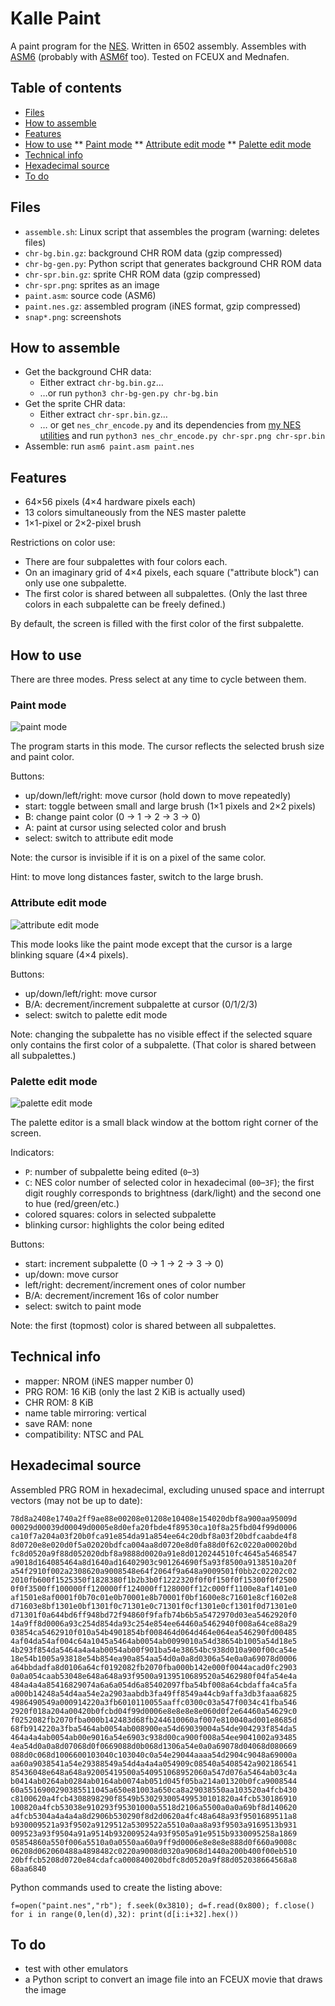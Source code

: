 # Kalle Paint
A paint program for the [NES](https://en.wikipedia.org/wiki/Nintendo_Entertainment_System). Written in 6502 assembly. Assembles with [ASM6](https://github.com/qalle2/asm6/) (probably with [ASM6f](https://github.com/freem/asm6f) too). Tested on FCEUX and Mednafen.

## Table of contents
* [Files](#files)
* [How to assemble](#how-to-assemble)
* [Features](#features)
* [How to use](#how-to-use)
** [Paint mode](#paint-mode)
** [Attribute edit mode](#attribute-edit-mode)
** [Palette edit mode](#palette-edit-mode)
* [Technical info](#technical-info)
* [Hexadecimal source](#hexadecimal-source)
* [To do](#to-do)

## Files
* `assemble.sh`: Linux script that assembles the program (warning: deletes files)
* `chr-bg.bin.gz`: background CHR ROM data (gzip compressed)
* `chr-bg-gen.py`: Python script that generates background CHR ROM data
* `chr-spr.bin.gz`: sprite CHR ROM data (gzip compressed)
* `chr-spr.png`: sprites as an image
* `paint.asm`: source code (ASM6)
* `paint.nes.gz`: assembled program (iNES format, gzip compressed)
* `snap*.png`: screenshots

## How to assemble
* Get the background CHR data:
  * Either extract `chr-bg.bin.gz`&hellip;
  * &hellip;or run `python3 chr-bg-gen.py chr-bg.bin`
* Get the sprite CHR data:
  * Either extract `chr-spr.bin.gz`&hellip;
  * &hellip; or get `nes_chr_encode.py` and its dependencies from [my NES utilities](https://github.com/qalle2/nes-util) and run `python3 nes_chr_encode.py chr-spr.png chr-spr.bin`
* Assemble: run `asm6 paint.asm paint.nes`

## Features
* 64&times;56 pixels (4&times;4 hardware pixels each)
* 13 colors simultaneously from the NES master palette
* 1&times;1-pixel or 2&times;2-pixel brush

Restrictions on color use:
* There are four subpalettes with four colors each.
* On an imaginary grid of 4&times;4 pixels, each square ("attribute block") can only use one subpalette.
* The first color is shared between all subpalettes. (Only the last three colors in each subpalette can be freely defined.)

By default, the screen is filled with the first color of the first subpalette.

## How to use
There are three modes. Press select at any time to cycle between them.

### Paint mode
![paint mode](snap1.png)

The program starts in this mode. The cursor reflects the selected brush size and paint color.

Buttons:
* up/down/left/right: move cursor (hold down to move repeatedly)
* start: toggle between small and large brush (1&times;1 pixels and 2&times;2 pixels)
* B: change paint color (0 &rarr; 1 &rarr; 2 &rarr; 3 &rarr; 0)
* A: paint at cursor using selected color and brush
* select: switch to attribute edit mode

Note: the cursor is invisible if it is on a pixel of the same color.

Hint: to move long distances faster, switch to the large brush.

### Attribute edit mode
![attribute edit mode](snap2.png)

This mode looks like the paint mode except that the cursor is a large blinking square (4&times;4 pixels).

Buttons:
* up/down/left/right: move cursor
* B/A: decrement/increment subpalette at cursor (0/1/2/3)
* select: switch to palette edit mode

Note: changing the subpalette has no visible effect if the selected square only contains the first color of a subpalette. (That color is shared between all subpalettes.)

### Palette edit mode
![palette edit mode](snap3.png)

The palette editor is a small black window at the bottom right corner of the screen.

Indicators:
* `P`: number of subpalette being edited (`0`&ndash;`3`)
* `C`: NES color number of selected color in hexadecimal (`00`&ndash;`3F`); the first digit roughly corresponds to brightness (dark/light) and the second one to hue (red/green/etc.)
* colored squares: colors in selected subpalette
* blinking cursor: highlights the color being edited

Buttons:
* start: increment subpalette (0 &rarr; 1 &rarr; 2 &rarr; 3 &rarr; 0)
* up/down: move cursor
* left/right: decrement/increment ones of color number
* B/A: decrement/increment 16s of color number
* select: switch to paint mode

Note: the first (topmost) color is shared between all subpalettes.

## Technical info
* mapper: NROM (iNES mapper number 0)
* PRG ROM: 16 KiB (only the last 2 KiB is actually used)
* CHR ROM: 8 KiB
* name table mirroring: vertical
* save RAM: none
* compatibility: NTSC and PAL

## Hexadecimal source
Assembled PRG ROM in hexadecimal, excluding unused space and interrupt vectors (may not be up to date):
```
78d8a2408e1740a2ff9ae88e00208e01208e10408e154020dbf8a900aa95009d
00029d00039d00049d0005e8d0efa20fbde4f89530ca10f8a25fbd04f99d0006
ca10f7a204a03f20b0fca91e854da91a854ee64c20dbf8a03f20bdfcaabde4f8
8d0720e8e020d0f5a02020bdfca004aa8d0720e8d0fa88d0f62c0220a00020bd
fc8d0520a9f88d052020dbf8a9888d0020a91e8d0120244510fc4645a5468547
a9018d164085464a8d1640ad16402903c901264690f5a93f8500a9138510a20f
a54f2910f002a2308620a9008548e64f2064f9a648a9009501f0bb2c02202c02
2010fb600f1525350f1828380f1b2b3b0f1222320f0f0f150f0f15300f0f2500
0f0f3500ff100000ff120000ff124000ff128000ff12c000ff1100e8af1401e0
af1501e8af0001f0b70c01e0b70001e8b70001f0bf1600e8c71601e8cf1602e8
d71603e8bf1301e0bf1301f0c71301e0c71301f0cf1301e0cf1301f0d71301e0
d71301f0a644bd6ff948bd72f94860f9fafb74b6b5a5472970d03ea5462920f0
14a9ff8d0006a93c254d854da93c254e854ee64460a5462940f008a64ce88a29
03854ca5462910f010a54b4901854bf008464d064d464e064ea546290fd00485
4af04da54af004c64a1045a5464ab0054ab0099010a54d38654b1005a54d18e5
4b293f854da5464a4a4ab0054ab00f901ba54e38654bc938d010a900f00ca54e
18e54b1005a93818e54b854ea90a854aa54d0a0a8d0306a54e0a0a69078d0006
a64bbdadfa8d0106a64cf0192082fb2070fba000b142e000f0044acad0fc2903
0a0a054caab53048e648a648a93f9500a9139510689520a5462980f04fa54e4a
484a4a4a85416829074a6a6a054d6a85402097fba54bf008a64cbdaffa4ca5fa
a000b14248a54d4aa54e2a2903aabdb3fa49ff8549a44cb9affa3db3faaa6825
4986490549a000914220a3fb6010110055aaffc0300c03a547f0034c41fba546
2920f018a204a00420b0fcbd04f99d0006e8e8e8e8e060d0f2e64460a54629c0
f0252082fb2070fba000b142483d68fb244610060af007e810040ad001e8685d
68fb914220a3fba5464ab0054ab008900ea54d69039004a54de904293f854da5
464a4a4ab0054ab00e9016a54e6903c938d00ca900f008a54ee9041002a93485
4ea54d0a0a8d07068d0f0669088d0b068d1306a54e0a0a69078d04068d080669
088d0c068d1006600103040c103040c0a54e29044aaaa54d2904c9048a69000a
aa60a9038541a54e29388549a54d4a4a4a054909c08540a5408542a902186541
85436048e648a648a92005419500a540951068952060a547d076a5464ab03c4a
b0414ab0264ab0284ab0164ab0074ab051d045f05ba214a01320b0fca9008544
60a5516900290385511045a650e81003a650ca8a29038550aa103520a4fcb430
c8100620a4fcb4308898290f8549b530293005499530101820a4fcb530186910
100820a4fcb53038e910293f95301000a5518d2106a5500a0a0a69bf8d140620
a4fcb5304a4a4a4a8d2906b530290f8d2d0620a4fc48a648a93f9501689511a8
b930009521a93f9502a9129512a5309522a5510a0aa8a93f9503a9169513b931
009523a93f9504a91a9514b932009524a93f9505a91e9515b9330095258a1869
05854860a550f006a5510a0a0550aa60a9ff9d0006e8e8e8e888d0f660a9008c
06208d062060488a4898482c0220a9008d0320a9068d1440a200b400f00eb510
20bffcb5208d0720e84cdafca000840020bdfc8d0520a9f88d052038664568a8
68aa6840
```

Python commands used to create the listing above:
```
f=open("paint.nes","rb"); f.seek(0x3810); d=f.read(0x800); f.close()
for i in range(0,len(d),32): print(d[i:i+32].hex())
```

## To do
* test with other emulators
* a Python script to convert an image file into an FCEUX movie that draws the image
